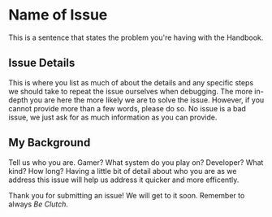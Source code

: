 # Name of Issue
This is a sentence that states the problem you're having with the Handbook.

## Issue Details
This is where you list as much of about the details and any specific steps we should take to repeat the issue ourselves when debugging. The more in-depth you are here the more likely we are to solve the issue. However, if you cannot provide more than a few words, please do so. No issue is a bad issue, we just ask for as much information as you can provide.

## My Background
Tell us who you are. Gamer? What system do you play on? Developer? What kind? How long? Having a little bit of detail about who you are as we address this issue will help us address it quicker and more efficently.

Thank you for submitting an issue! We will get to it soon. Remember to always _Be Clutch_.


